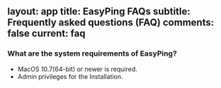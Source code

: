 layout: app
title: EasyPing FAQs
subtitle: Frequently asked questions (FAQ)
comments: false
current: faq
---


### What are the system requirements of EasyPing?
- MacOS 10.7(64-bit) or newer is required.
- Admin privileges for the Installation.
